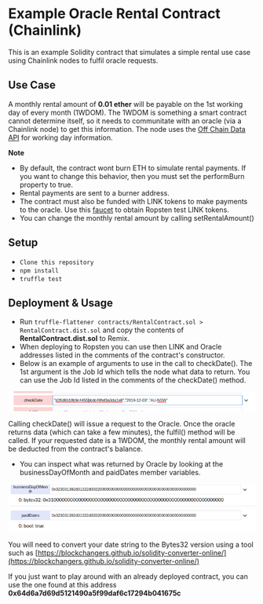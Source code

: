 # Example Oracle Rental Contract (Chainlink)
This is an example Solidity contract that simulates a simple rental use case using Chainlink nodes to fulfil oracle requests.

## Use Case
A monthly rental amount of **0.01 ether** will be payable on the 1st working day of every month (1WDOM). The 1WDOM is something a smart contract
cannot  determine itself, so it needs to communitate with an oracle (via a Chainlink node) to get this information. The node uses the [Off Chain Data API](https://www.offchaindata.com) for working day information.

**Note**
* By default, the contract wont burn ETH to simulate rental payments. If you want to change this behavior, then you
must set the performBurn property to true.
* Rental payments are sent to a burner address.
* The contract must also be funded with LINK tokens to make payments to the oracle. Use this [faucet](https://ropsten.chain.link/) to obtain Ropsten test LINK tokens.
* You can change the monthly rental amount by calling setRentalAmount()

## Setup 
* `Clone this repository`
* `npm install`
* `truffle test`

## Deployment & Usage
* Run `truffle-flattener contracts/RentalContract.sol > RentalContract.dist.sol` and copy the contents of **RentalContract.dist.sol** to Remix.
* When deploying to Ropsten you can use then LINK and Oracle addresses listed in the comments of the contract's constructor.
* Below is an example of arguments to use in the call to checkDate(). The 1st argument is the Job Id which tells the node what data to return. You can use the Job Id listed in the comments of the checkDate() method.

![Check Date - Remix](images/checkDate.png "Check Date - Remix")

Calling checkDate() will issue a request to the Oracle. Once the oracle returns data (which can take a few minutes), the fulfil() method will be called. If your requested date is a 1WDOM, the monthly rental amount will be deducted from the contract's balance.

* You can inspect what was returned by Oracle by looking at the businessDayOfMonth and paidDates member variables. 

![businessDayOfMonth - Remix](images/bdom.png "businessDayOfMonth - Remix")
![paidDates - Remix](images/paidDates.png "paidDates - Remix")

You will need to convert your date string to the Bytes32 version using a tool such as [https://blockchangers.github.io/solidity-converter-online/](https://blockchangers.github.io/solidity-converter-online/)  

If you just want to play around with an already deployed contract, you can use the one found at this address **0x64d6a7d69d5121490a5f99daf6c17294b041675c**






